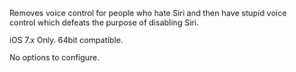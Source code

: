 Removes voice control for people who hate Siri and then have stupid voice control which defeats the purpose of disabling Siri.

iOS 7.x Only. 64bit compatible.

No options to configure.